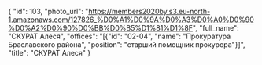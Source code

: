 {
    "id": 103,
    "photo_url": "https://members2020by.s3.eu-north-1.amazonaws.com/127826_%D0%A1%D0%9A%D0%A3%D0%A0%D0%90%D0%A2%D0%90%D0%BB%D0%B5%D1%81%D1%8F",
    "full_name": "СКУРАТ Алеся",
    "offices": "[{\"id\": \"02-04\", \"name\": \"Прокуратура Браславского района\", \"position\": \"старший помощник прокурора\"}]",
    "title": "СКУРАТ Алеся"
}
